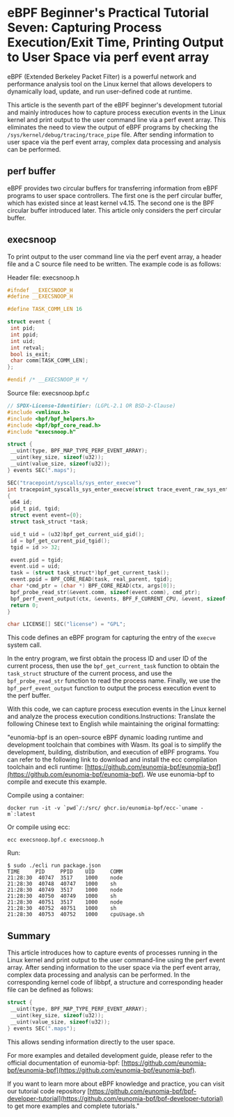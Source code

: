 # eBPF Beginner's Practical Tutorial Seven: Capturing Process Execution/Exit Time, Printing Output to User Space via perf event array

eBPF (Extended Berkeley Packet Filter) is a powerful network and performance analysis tool on the Linux kernel that allows developers to dynamically load, update, and run user-defined code at runtime.

This article is the seventh part of the eBPF beginner's development tutorial and mainly introduces how to capture process execution events in the Linux kernel and print output to the user command line via a perf event array. This eliminates the need to view the output of eBPF programs by checking the `/sys/kernel/debug/tracing/trace_pipe` file. After sending information to user space via the perf event array, complex data processing and analysis can be performed.

## perf buffer

eBPF provides two circular buffers for transferring information from eBPF programs to user space controllers. The first one is the perf circular buffer, which has existed since at least kernel v4.15. The second one is the BPF circular buffer introduced later. This article only considers the perf circular buffer.

## execsnoop

To print output to the user command line via the perf event array, a header file and a C source file need to be written. The example code is as follows:

Header file: execsnoop.h

```c
#ifndef __EXECSNOOP_H
#define __EXECSNOOP_H

#define TASK_COMM_LEN 16

struct event {
 int pid;
 int ppid;
 int uid;
 int retval;
 bool is_exit;
 char comm[TASK_COMM_LEN];
};

#endif /* __EXECSNOOP_H */
```

Source file: execsnoop.bpf.c

```c
// SPDX-License-Identifier: (LGPL-2.1 OR BSD-2-Clause)
#include <vmlinux.h>
#include <bpf/bpf_helpers.h>
#include <bpf/bpf_core_read.h>
#include "execsnoop.h"

struct {
 __uint(type, BPF_MAP_TYPE_PERF_EVENT_ARRAY);
 __uint(key_size, sizeof(u32));
 __uint(value_size, sizeof(u32));
} events SEC(".maps");

SEC("tracepoint/syscalls/sys_enter_execve")
int tracepoint_syscalls_sys_enter_execve(struct trace_event_raw_sys_enter* ctx)
{
 u64 id;
 pid_t pid, tgid;
 struct event event={0};
 struct task_struct *task;

 uid_t uid = (u32)bpf_get_current_uid_gid();
 id = bpf_get_current_pid_tgid();
 tgid = id >> 32;

 event.pid = tgid;
 event.uid = uid;
 task = (struct task_struct*)bpf_get_current_task();
 event.ppid = BPF_CORE_READ(task, real_parent, tgid);
 char *cmd_ptr = (char *) BPF_CORE_READ(ctx, args[0]);
 bpf_probe_read_str(&event.comm, sizeof(event.comm), cmd_ptr);
 bpf_perf_event_output(ctx, &events, BPF_F_CURRENT_CPU, &event, sizeof(event));
 return 0;
}

char LICENSE[] SEC("license") = "GPL";
```

This code defines an eBPF program for capturing the entry of the `execve` system call.

In the entry program, we first obtain the process ID and user ID of the current process, then use the `bpf_get_current_task` function to obtain the `task_struct` structure of the current process, and use the `bpf_probe_read_str` function to read the process name. Finally, we use the `bpf_perf_event_output` function to output the process execution event to the perf buffer.

With this code, we can capture process execution events in the Linux kernel and analyze the process execution conditions.Instructions: Translate the following Chinese text to English while maintaining the original formatting:

"eunomia-bpf is an open-source eBPF dynamic loading runtime and development toolchain that combines with Wasm. Its goal is to simplify the development, building, distribution, and execution of eBPF programs. You can refer to the following link to download and install the ecc compilation toolchain and ecli runtime: [https://github.com/eunomia-bpf/eunomia-bpf](https://github.com/eunomia-bpf/eunomia-bpf). We use eunomia-bpf to compile and execute this example.

Compile using a container:

```shell
docker run -it -v `pwd`/:/src/ ghcr.io/eunomia-bpf/ecc-`uname -m`:latest
```

Or compile using ecc:

```shell
ecc execsnoop.bpf.c execsnoop.h
```

Run:

```console
$ sudo ./ecli run package.json 
TIME     PID     PPID    UID     COMM    
21:28:30  40747  3517    1000    node
21:28:30  40748  40747   1000    sh
21:28:30  40749  3517    1000    node
21:28:30  40750  40749   1000    sh
21:28:30  40751  3517    1000    node
21:28:30  40752  40751   1000    sh
21:28:30  40753  40752   1000    cpuUsage.sh
```

## Summary

This article introduces how to capture events of processes running in the Linux kernel and print output to the user command-line using the perf event array. After sending information to the user space via the perf event array, complex data processing and analysis can be performed. In the corresponding kernel code of libbpf, a structure and corresponding header file can be defined as follows:

```c
struct {
 __uint(type, BPF_MAP_TYPE_PERF_EVENT_ARRAY);
 __uint(key_size, sizeof(u32));
 __uint(value_size, sizeof(u32));
} events SEC(".maps");
```

This allows sending information directly to the user space.

For more examples and detailed development guide, please refer to the official documentation of eunomia-bpf: [https://github.com/eunomia-bpf/eunomia-bpf](https://github.com/eunomia-bpf/eunomia-bpf).

If you want to learn more about eBPF knowledge and practice, you can visit our tutorial code repository [https://github.com/eunomia-bpf/bpf-developer-tutorial](https://github.com/eunomia-bpf/bpf-developer-tutorial) to get more examples and complete tutorials."

